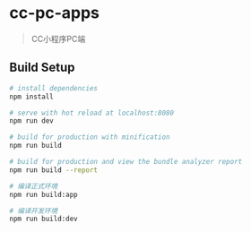 # cc-pc-apps

> CC小程序PC端

## Build Setup

``` bash
# install dependencies
npm install

# serve with hot reload at localhost:8080
npm run dev

# build for production with minification
npm run build

# build for production and view the bundle analyzer report
npm run build --report

# 编译正式环境
npm run build:app

# 编译开发环境
npm run build:dev
```
